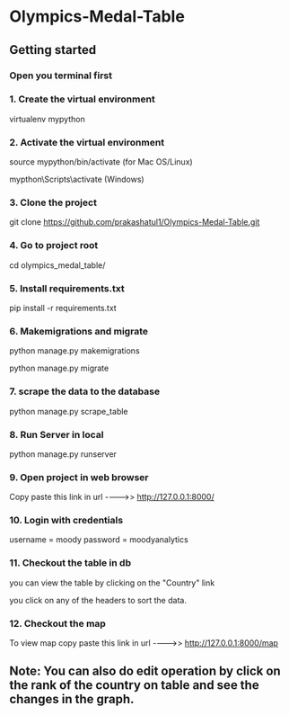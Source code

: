 # Olympics-Medal-Table
## Getting started

### Open you terminal first

### 1. Create the virtual environment

virtualenv mypython

### 2. Activate the virtual environment

source mypython/bin/activate  (for Mac OS/Linux)

mypthon\Scripts\activate (Windows)

### 3. Clone the project

git clone https://github.com/prakashatul1/Olympics-Medal-Table.git

### 4. Go to project root

cd olympics_medal_table/

### 5. Install requirements.txt

pip install -r requirements.txt

### 6. Makemigrations and migrate

python manage.py makemigrations

python manage.py migrate

### 7. scrape the data to the database

python manage.py scrape_table

### 8. Run Server in local

python manage.py runserver

### 9. Open project in web browser

Copy paste this link in url ---->>  http://127.0.0.1:8000/

### 10. Login with credentials

username = moody
password = moodyanalytics

### 11. Checkout the table in db

you can view the table by clicking on the "Country" link

you click on any of the headers to sort the data.

### 12. Checkout the map

To view map copy paste this link in url ---->>  http://127.0.0.1:8000/map 

## Note: You can also do edit operation by click on the rank of the country on table and see the changes in the graph. 
